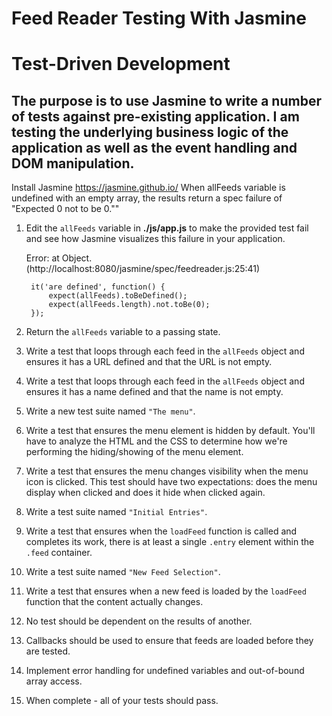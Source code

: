 # Feed Reader Testing With Jasmine
# Test-Driven Development 
## The purpose is to use Jasmine to write a number of tests against pre-existing application. I am testing the underlying business logic of the application as well as the event handling and DOM manipulation.

Install Jasmine
	https://jasmine.github.io/
	When allFeeds variable is undefined with an empty array, the results return a spec failure of "Expected 0 not to be 0.""

1. Edit the `allFeeds` variable in **./js/app.js** to make the provided test fail and see how Jasmine visualizes this failure in your application.

	Error: at Object.<anonymous> (http://localhost:8080/jasmine/spec/feedreader.js:25:41)

	    it('are defined', function() {
	        expect(allFeeds).toBeDefined();
	        expect(allFeeds.length).not.toBe(0);
	    });

2. Return the `allFeeds` variable to a passing state.
3. Write a test that loops through each feed in the `allFeeds` object and ensures it has a URL defined and that the URL is not empty.
4. Write a test that loops through each feed in the `allFeeds` object and ensures it has a name defined and that the name is not empty.
5. Write a new test suite named `"The menu"`.
6. Write a test that ensures the menu element is hidden by default. You'll have to analyze the HTML and the CSS to determine how we're performing the hiding/showing of the menu element.
7. Write a test that ensures the menu changes visibility when the menu icon is clicked. This test should have two expectations: does the menu display when clicked and does it hide when clicked again.
8. Write a test suite named `"Initial Entries"`.
9. Write a test that ensures when the `loadFeed` function is called and completes its work, there is at least a single `.entry` element within the `.feed` container.
10. Write a test suite named `"New Feed Selection"`.
11. Write a test that ensures when a new feed is loaded by the `loadFeed` function that the content actually changes.
12. No test should be dependent on the results of another.
13. Callbacks should be used to ensure that feeds are loaded before they are tested.
14. Implement error handling for undefined variables and out-of-bound array access.
15. When complete - all of your tests should pass. 

